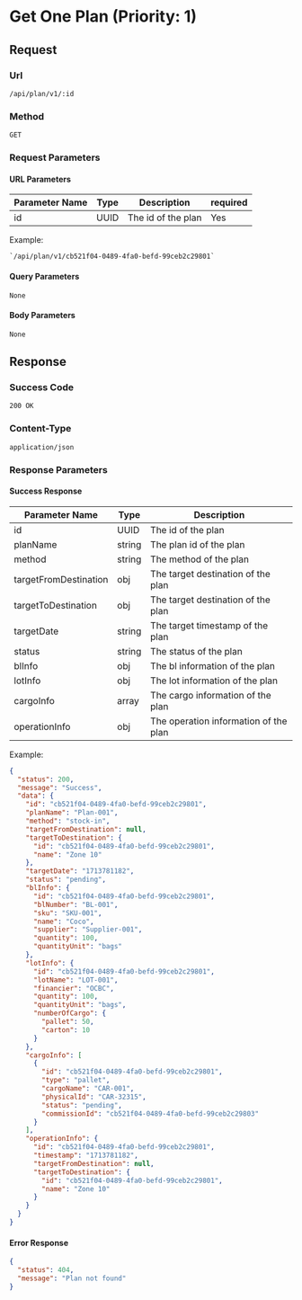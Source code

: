 # Get One Plan (Priority: 1)

## Request

### Url

`/api/plan/v1/:id`

### Method

`GET`

### Request Parameters

#### URL Parameters

| Parameter Name | Type | Description        | required |
|----------------|------|--------------------|----------|
| id             | UUID | The id of the plan | Yes      |

Example:

    `/api/plan/v1/cb521f04-0489-4fa0-befd-99ceb2c29801`

#### Query Parameters

`None`

#### Body Parameters

`None`

## Response

### Success Code

`200 OK`

### Content-Type

`application/json`

### Response Parameters

#### Success Response

| Parameter Name        | Type   | Description                           |
|-----------------------|--------|---------------------------------------|
| id                    | UUID   | The id of the plan                    |
| planName              | string | The plan id of the plan               |
| method                | string | The method of the plan                |
| targetFromDestination | obj    | The target destination of the plan    |
| targetToDestination   | obj    | The target destination of the plan    |
| targetDate            | string | The target timestamp of the plan      |
| status                | string | The status of the plan                |
| blInfo                | obj    | The bl information of the plan        |
| lotInfo               | obj    | The lot information of the plan       |
| cargoInfo             | array  | The cargo information of the plan     |
| operationInfo         | obj    | The operation information of the plan |

Example:

```json
{
  "status": 200,
  "message": "Success",
  "data": {
    "id": "cb521f04-0489-4fa0-befd-99ceb2c29801",
    "planName": "Plan-001",
    "method": "stock-in",
    "targetFromDestination": null,
    "targetToDestination": {
      "id": "cb521f04-0489-4fa0-befd-99ceb2c29801",
      "name": "Zone 10"
    },
    "targetDate": "1713781182",
    "status": "pending",
    "blInfo": {
      "id": "cb521f04-0489-4fa0-befd-99ceb2c29801",
      "blNumber": "BL-001",
      "sku": "SKU-001",
      "name": "Coco",
      "supplier": "Supplier-001",
      "quantity": 100,
      "quantityUnit": "bags"
    },
    "lotInfo": {
      "id": "cb521f04-0489-4fa0-befd-99ceb2c29801",
      "lotName": "LOT-001",
      "financier": "OCBC",
      "quantity": 100,
      "quantityUnit": "bags",
      "numberOfCargo": {
        "pallet": 50,
        "carton": 10
      }
    },
    "cargoInfo": [
      {
        "id": "cb521f04-0489-4fa0-befd-99ceb2c29801",
        "type": "pallet",
        "cargoName": "CAR-001",
        "physicalId": "CAR-32315",
        "status": "pending",
        "commissionId": "cb521f04-0489-4fa0-befd-99ceb2c29803"
      }
    ],
    "operationInfo": {
      "id": "cb521f04-0489-4fa0-befd-99ceb2c29801",
      "timestamp": "1713781182",
      "targetFromDestination": null,
      "targetToDestination": {
        "id": "cb521f04-0489-4fa0-befd-99ceb2c29801",
        "name": "Zone 10"
      }
    }
  }
}
```

#### Error Response

```json
{
  "status": 404,
  "message": "Plan not found"
}
```